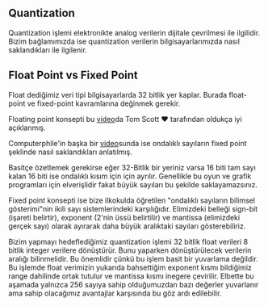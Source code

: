 Quantization
-
Quantization işlemi elektronikte analog verilerin dijitale çevrilmesi ile ilgilidir.
Bizim bağlamımızda ise quantization verilerin bilgisayarlarımızda nasıl saklandıkları ile ilgilenir.

Float Point vs Fixed Point
-
Float dediğimiz veri tipi bilgisayarlarda 32 bitlik yer kaplar. Burada float-point ve fixed-point kavramlarına değinmek gerekir.

Floating point konsepti bu [video](https://www.youtube.com/watch?v=PZRI1IfStY0)da Tom Scott ❤ tarafından oldukça iyi açıklanmış.

Computerphile'in başka bir [video](https://www.youtube.com/watch?v=f4ekifyijIg&t=651s)sunda ise ondalıklı sayıların fixed point şeklinde nasıl saklandıkları anlatılmış.

Basitçe özetlemek gerekirse eğer 32-Bitlik bir yeriniz varsa 16 biti tam sayı kalan 16 biti ise ondalıklı kısım için için ayrılır. Genellikle bu oyun ve grafik programları için elverişlidir fakat büyük sayıları bu şekilde saklayamazsınız.

Fixed point konsepti ise bize ilkokulda öğretilen "ondalıklı sayıların bilimsel gösterimi"nin ikili sayı sistemlerindeki karşılığıdır. Elimizdeki belleği sign-bit (işareti belirtir), exponent (2'nin üssü belirtilir) ve mantissa (elimizdeki gerçek sayı) olarak ayırarak daha büyük aralıktaki sayıları gösterebiliriz.

Bizim yapmayı hedeflediğimiz quantization işlemi 32 bitlik float verileri 8 bitlik integer verilere dönüştürür. Bunu yaparken dönüştürülecek verilerin aralığı bilinmelidir. Bu önemlidir çünkü bu işlem basit bir yuvarlama değildir. Bu işlemde float verimizin yukarıda bahsettiğim exponent kısmı bildiğimiz range dahilinde ortak tutulur ve mantissa kısmı inegere çevirilir. Elbette bu aşamada yalnızca 256 sayıya sahip olduğumuzdan bazı değerler yuvarlanır ama sahip olacağımız avantajlar karşısında bu göz ardı edilebilir. 

